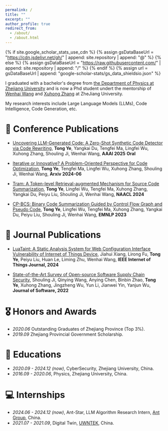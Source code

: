 ```yaml
---
permalink: /
title: ""
excerpt: ""
author_profile: true
redirect_from: 
  - /about/
  - /about.html
---
```


{% if site.google_scholar_stats_use_cdn %}
{% assign gsDataBaseUrl = "https://cdn.jsdelivr.net/gh/" | append: site.repository | append: "@" %}
{% else %}
{% assign gsDataBaseUrl = "https://raw.githubusercontent.com/" | append: site.repository | append: "/" %}
{% endif %}
{% assign url = gsDataBaseUrl | append: "google-scholar-stats/gs_data_shieldsio.json" %}

<span class='anchor' id='about-me'></span>

I graduated with a bachelor's degree from [the Department of Physics at Zhejiang University](http://physics.zju.edu.cn) and is now a Phd student undert the mentorship of [Wenhai Wang](https://person.zju.edu.cn/wangweihai) and [Xuhong Zhang](https://person.zju.edu.cn/zhangxuhong) at ZheJiang University.  

My research interests include Large Language Models (LLMs), Code Intelligence, Code Generation, etc.

<!-- My research interest includes neural machine translation and computer vision. I have published more than 100 papers at the top international AI conferences with total <a href='https://scholar.google.com/citations?user=DhtAFkwAAAAJ'>google scholar citations <strong><span id='total_cit'>260000+</span></strong></a> (You can also use google scholar badge <a href='https://scholar.google.com/citations?user=DhtAFkwAAAAJ'><img src="https://img.shields.io/endpoint?url={{ url | url_encode }}&logo=Google%20Scholar&labelColor=f6f6f6&color=9cf&style=flat&label=citations"></a>). -->


<!-- # 🔥 News
- *2022.02*: &nbsp;🎉🎉 Lorem ipsum dolor sit amet, consectetur adipiscing elit. Vivamus ornare aliquet ipsum, ac tempus justo dapibus sit amet. 
- *2022.02*: &nbsp;🎉🎉 Lorem ipsum dolor sit amet, consectetur adipiscing elit. Vivamus ornare aliquet ipsum, ac tempus justo dapibus sit amet.  -->

# 📝 Conference Publications 

<!-- <div class='paper-box'><div class='paper-box-image'><div><div class="badge">CVPR 2016</div><img src='images/500x300.png' alt="sym" width="100%"></div></div>
<div class='paper-box-text' markdown="1">

[Deep Residual Learning for Image Recognition](https://openaccess.thecvf.com/content_cvpr_2016/papers/He_Deep_Residual_Learning_CVPR_2016_paper.pdf)

**Kaiming He**, Xiangyu Zhang, Shaoqing Ren, Jian Sun

[**Project**](https://scholar.google.com/citations?view_op=view_citation&hl=zh-CN&user=DhtAFkwAAAAJ&citation_for_view=DhtAFkwAAAAJ:ALROH1vI_8AC) <strong><span class='show_paper_citations' data='DhtAFkwAAAAJ:ALROH1vI_8AC'></span></strong>
- Lorem ipsum dolor sit amet, consectetur adipiscing elit. Vivamus ornare aliquet ipsum, ac tempus justo dapibus sit amet. 
</div>
</div> -->


- [Uncovering LLM-Generated Code: A Zero-Shot Synthetic Code Detector via Code Rewriting](https://arxiv.org/abs/2405.16133), **Tong Ye**, Yangkai Du, Tengfei Ma, Lingfei Wu, Xuhong Zhang, Shouling Ji, Wenhai Wang, **AAAI 2025** **Oral**

- [Iterative or Innovative? A Problem-Oriented Perspective for Code Optimization](https://arxiv.org/abs/2406.11935), **Tong Ye**, Tengfei Ma, Lingfei Wu, Xuhong Zhang, Shouling Ji, Wenhai Wang, **Arxiv 2024-06**

- [Tram: A Token-level Retrieval-augmented Mechanism for Source Code Summarization](https://aclanthology.org/2024.findings-naacl.186.pdf), **Tong Ye**, Lingfei Wu, Tengfei Ma, Xuhong Zhang, Yangkai Du, Peiyu Liu, Shouling Ji, Wenhai Wang, **NAACL 2024**

- [CP-BCS: Binary Code Summarization Guided by Control Flow Graph and Pseudo Code](https://aclanthology.org/2023.emnlp-main.911/), **Tong Ye**, Lingfei Wu, Tengfei Ma, Xuhong Zhang, Yangkai Du, Peiyu Liu, Shouling Ji, Wenhai Wang, **EMNLP 2023**



# 📝 Journal Publications 
- [LuaTaint: A Static Analysis System for Web Configuration Interface Vulnerability of Internet of Things Device](https://ieeexplore.ieee.org/document/10742550), Jiahui Xiang, Lirong Fu, **Tong Ye**, Peiyu Liu, Huan Le, Liming Zhu, Wenhai Wang, **IEEE Internet of Things Journal, 2024**

- [State-of-the-Art Survey of Open-source Software Supply Chain Security](https://www.jos.org.cn/jos/article/abstract/lh049), Shouling Ji, Qinying Wang, Anying Chen, Binbin Zhao, **Tong Ye**, Xuhong Zhang, Jingzheng Wu, Yun Li, Jianwei Yin, Yanjun Wu, **Journal of Software, 2022**

# 🎖 Honors and Awards
- *2020.06* Outstanding Graduates of Zhejiang Province (Top 3%). 
- *2019.09* Zhejiang Provincial Government Scholarship. 

# 📖 Educations
- *2020.09 - 2024.12 (now)*, CyberSecurity, Zhejiang University, China. 
- *2016.09 - 2020.06*, Physics, Zhejiang University, China. 

<!-- # 💬 Invited Talks
- *2021.06*, Lorem ipsum dolor sit amet, consectetur adipiscing elit. Vivamus ornare aliquet ipsum, ac tempus justo dapibus sit amet. 
- *2021.03*, Lorem ipsum dolor sit amet, consectetur adipiscing elit. Vivamus ornare aliquet ipsum, ac tempus justo dapibus sit amet.  \| [\[video\]](https://github.com/) -->

# 💻 Internships
- *2024.06 - 2024.12 (now)*, Ant-Star, LLM Algorithm Research Intern, [Ant Group](https://www.antgroup.com), China.
- *2021.07 - 2021.09*, Digital Twin, [UWNTEK](https://www.uwntek.com), China.